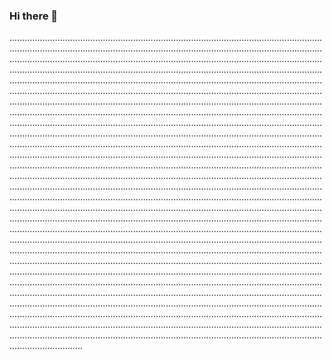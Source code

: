 ### Hi there 👋

.........................................................................................................................................................................................................................................................................................................................................................................................................................................................................................................................................................................................................................................................................................................................................................................................................................................................................................................................................................................................................................................................................................................................................................................................................................................................................................................................................................................................................................................................................................................................................................................................................................................................................................................................................................................................................................................................................................................................................................................................................................................................................................................................................................................................................................................................................................................................................................................................................................................................................................................................................................................................................................................................................................................................................................................................................................................................................................................................................................................................................................................................................................................................................................................................................................................................................................................................................................................................................................................................................................................................................................................................................................................................................................................................................................................